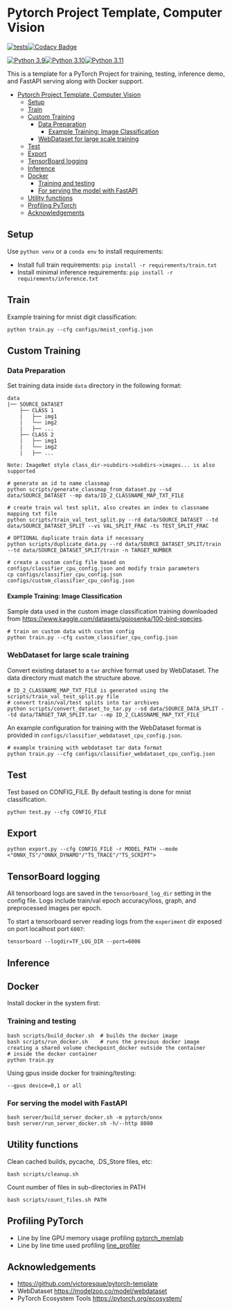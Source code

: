 # Pytorch Project Template, Computer Vision

[![tests](https://github.com/SamSamhuns/pytorch_project_template/actions/workflows/main.yml/badge.svg)](https://github.com/SamSamhuns/pytorch_project_template/actions/workflows/main.yml)[![Codacy Badge](https://app.codacy.com/project/badge/Grade/8d13d18c6af947329b09ed473231d36d)](https://www.codacy.com/gh/SamSamhuns/pytorch_project_template/dashboard?utm_source=github.com&amp;utm_medium=referral&amp;utm_content=SamSamhuns/pytorch_project_template&amp;utm_campaign=Badge_Grade)

[![Python 3.9](https://img.shields.io/badge/python-3.9-green.svg)](https://www.python.org/downloads/release/python-390/)[![Python 3.10](https://img.shields.io/badge/python-3.10-green.svg)](https://www.python.org/downloads/release/python-3100/)[![Python 3.11](https://img.shields.io/badge/python-3.11-green.svg)](https://www.python.org/downloads/release/python-3110/)

This is a template for a PyTorch Project for training, testing, inference demo, and FastAPI serving along with Docker support.

- [Pytorch Project Template, Computer Vision](#pytorch-project-template-computer-vision)
  - [Setup](#setup)
  - [Train](#train)
  - [Custom Training](#custom-training)
    - [Data Preparation](#data-preparation)
      - [Example Training: Image Classification](#example-training-image-classification)
    - [WebDataset for large scale training](#webdataset-for-large-scale-training)
  - [Test](#test)
  - [Export](#export)
  - [TensorBoard logging](#tensorboard-logging)
  - [Inference](#inference)
  - [Docker](#docker)
    - [Training and testing](#training-and-testing)
    - [For serving the model with FastAPI](#for-serving-the-model-with-fastapi)
  - [Utility functions](#utility-functions)
  - [Profiling PyTorch](#profiling-pytorch)
  - [Acknowledgements](#acknowledgements)

## Setup

Use `python venv` or a `conda env` to install requirements:

-   Install full train requirements: `pip install -r requirements/train.txt`
-   Install minimal inference requirements: `pip install -r requirements/inference.txt`

## Train

Example training for mnist digit classification:

```shell
python train.py --cfg configs/mnist_config.json
```

## Custom Training

### Data Preparation

Set training data inside `data` directory in the following format:

    data
    |── SOURCE_DATASET
        ├── CLASS 1
        |   ├── img1
        |   └── img2
        |   ├── ...
        ├── CLASS 2
        |   ├── img1
        |   └── img2
        |   ├── ...

    Note: ImageNet style class_dir->subdirs->subdirs->images... is also supported

```shell
# generate an id to name classmap
python scripts/generate_classmap_from_dataset.py --sd data/SOURCE_DATASET --mp data/ID_2_CLASSNAME_MAP_TXT_FILE

# create train val test split, also creates an index to classname mapping txt file
python scripts/train_val_test_split.py --rd data/SOURCE_DATASET --td data/SOURCE_DATASET_SPLIT --vs VAL_SPLIT_FRAC -ts TEST_SPLIT_FRAC

# OPTIONAL duplicate train data if necessary
python scripts/duplicate_data.py --rd data/SOURCE_DATASET_SPLIT/train --td data/SOURCE_DATASET_SPLIT/train -n TARGET_NUMBER

# create a custom config file based on configs/classifier_cpu_config.json and modify train parameters
cp configs/classifier_cpu_config.json configs/custom_classifier_cpu_config.json
```

#### Example Training: Image Classification

Sample data used in the custom image classification training downloaded from <https://www.kaggle.com/datasets/gpiosenka/100-bird-species>.

```shell
# train on custom data with custom config
python train.py --cfg custom_classifier_cpu_config.json
```

### WebDataset for large scale training

Convert existing dataset to a `tar` archive format used by WebDataset. The data directory must match the structure above.

```shell
# ID_2_CLASSNAME_MAP_TXT_FILE is generated using the scripts/train_val_test_split.py file
# convert train/val/test splits into tar archives
python scripts/convert_dataset_to_tar.py --sd data/SOURCE_DATA_SPLIT --td data/TARGET_TAR_SPLIT.tar --mp ID_2_CLASSNAME_MAP_TXT_FILE
```

An example configuration for training with the WebDataset format is provided in `configs/classifier_webdataset_cpu_config.json`.

```shell
# example training with webdataset tar data format
python train.py --cfg configs/classifier_webdataset_cpu_config.json
```

## Test

Test based on CONFIG_FILE. By default testing is done for mnist classification.

```shell
python test.py --cfg CONFIG_FILE
```

## Export

```shell
python export.py --cfg CONFIG_FILE -r MODEL_PATH --mode <"ONNX_TS"/"ONNX_DYNAMO"/"TS_TRACE"/"TS_SCRIPT">
```

## TensorBoard logging

All tensorboard logs are saved in the `tensorboard_log_dir` setting in the config file. Logs include train/val epoch accuracy/loss, graph, and preprocessed images per epoch.

To start a tensorboard server reading logs from the `experiment` dir exposed on port localhost port `6007`:

```shell
tensorboard --logdir=TF_LOG_DIR --port=6006
```

## Inference

## Docker

Install docker in the system first:

### Training and testing

```shell
bash scripts/build_docker.sh  # builds the docker image
bash scripts/run_docker.sh    # runs the previous docker image creating a shared volume checkpoint_docker outside the container
# inside the docker container
python train.py
```

Using gpus inside docker for training/testing:

`--gpus device=0,1 or all`

### For serving the model with FastAPI

```shell
bash server/build_server_docker.sh -m pytorch/onnx
bash server/run_server_docker.sh -h/--http 8080
```

## Utility functions

Clean cached builds, pycache, .DS_Store files, etc:

```shell
bash scripts/cleanup.sh
```

Count number of files in sub-directories in PATH

```shell
bash scripts/count_files.sh PATH
```

## Profiling PyTorch

-   Line by line GPU memory usage profiling [pytorch_memlab](https://github.com/Stonesjtu/pytorch_memlab)
-   Line by line time used profiling [line_profiler](https://github.com/pyutils/line_profiler)

## Acknowledgements

-   <https://github.com/victoresque/pytorch-template>
-   WebDataset <https://modelzoo.co/model/webdataset>
-   PyTorch Ecosystem Tools <https://pytorch.org/ecosystem/>
